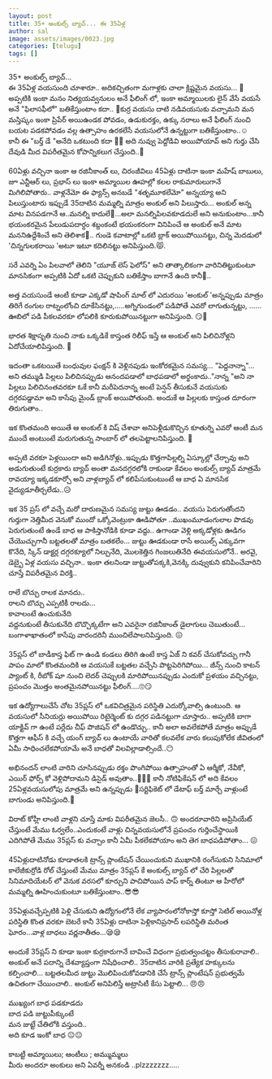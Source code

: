 ```yaml
---
layout: post
title: 35+ అంకుల్స్ బ్యాచ్... ఈ 35ఏళ్ల
author: sal
image: assets/images/0023.jpg
categories: [telugu]
tags: []
---
```

35+ అంకుల్స్ బ్యాచ్...  <br>
 ఈ 35ఏళ్ల వయసుంది చూశారూ.. అదికచ్చితంగా మగాళ్లకు చాలా క్లిష్టమైన వయసు... 👨 అప్పటికి ఇంకా మనం నిత్యయవ్వనులం అనే ఫీలింగ్ లో, ఇంకా అమ్మాయిలకు లైన్ వేసే వయసే అనే "ఫిలాసఫీలో" బతికేస్తుంటాం కదా.. 🤗కుర్ర వయసు దాటి నడివయసుకు వచ్చామని మన మస్తిష్కం ఇంకా ప్రిపేర్ అయిఉండక పోవడం, ఉడుకురక్తం, ఉక్కు నరాలు అనే ఫీలింగ్ నుంచి బయట పడకపోవడం వల్ల ఉత్సాహం ఉరకలేసే వయసులోనే ఉన్నట్టుగా బతికేస్తుంటాం..☺  <br>
 కానీ ఈ "బర్త్ డే "అనేది ఒకటుంది కదా 🎉🎂 అది నువ్వు పెద్దోడివి అయిపోయావ్ అని గుర్తు చేసి దేవుడి మీద విపరీతమైన కోపాన్నికలుగ చేస్తుంది..🤒  <br>
   <br>
 60ఏళ్లు వచ్చినా ఇంకా ఆ రజినీకాంత్ లు, చిరంజీవిలు 45ఏళ్లు దాటినా ఇంకా మహేష్ బాబులు, జూ ఎన్టీఆర్ లు, ప్రభాస్ లు ఇంకా అమ్మాయిల ఊహల్లో కలల రాకుమారులుగానే మిగిలిపోతారు.. వాళ్లనేమో ఈ ఫ్యాన్స్ అనబడే "శతృమూకలేమో" అన్నయ్యా అని పిలుస్తుంటారు ఇప్పుడే 35దాటిన మమ్మల్ని మాత్రం అంకుల్ అని పిలుస్తారు... అంకుల్ అన్న మాట వినపడగానే ఆ..మనల్ని కాదులే🙉...అలా మనల్నిపిలవకూడదులే అని అనుకుంటాం...కానీ భయంకరమైన పేలుడుపదార్ధం శబ్దంకంటే భయంకరంగా వినిపించే ఆ అంకుల్ అనే మాట మననిఉద్దేశించే అని తెలిశాక🙊.. గుండె కవాటాల్లో ఒకటి బ్లాక్ అయిపోయినట్టు, చిన్న మెదడులో 'చిన్నగులకరాయి 'అటూ ఇటూ కదిలినట్టు అనిపిస్తుంది.😾.  <br>
   <br>
 సరే ఎవర్ని ఏం పిలవాలో తెలిని "యూజ్ లెస్ ఫెలోస్" అని తాత్కాలికంగా వారినితిట్టుకుంటూ మానసికంగా అప్పటికి ఏదో ఒకటి చెప్పుకుని బతికేస్తాం బాగానే ఉంది కానీ🚶..  <br>
   <br>
 అత్త వయసుండే ఆంటీ కూడా ఎక్కడో షాపింగ్ మాల్ లో ఎదురయి 'అంకుల్ 'అన్నప్పుడు మాత్రం తిరిగే రంగుల రాట్నంలోంచి దూకేసినట్టు,.....అగ్నిగుండంలో పడిపోతే ఎవరో లాగుతున్నట్టు, ...... ఊబిలో పడి పీకలవరకూ లోపలికి కూరుకుపోయినట్టుగా అనిపిస్తుంది. 😏😤  <br>
   <br>
 భారత శిక్షాసృతి నుంచి నాకు ఒక్కడికే కాస్తంత రిలీఫ్ ఇస్తే ఆ అంకుల్ అని పిలిచినోళ్లని ఏదోచేయాలిపిస్తుంది. 👊  <br>
   <br>
 ఇదంతా ఒకటయితే బంధువుల ఫంక్షన్ కి వెళ్లినపుడు ఇంకోరకమైన సమస్య... "పెద్దనాన్నా"... అని తమ్ముడి పిల్లలు పిలిచినప్పుడు ఆనందపడాలో బాధపడాలో అర్థంకాదు.."నాన్న "అని నా పిల్లలు పిలిచినంతవరకూ ఓకే కానీ మరీపెదనాన్న అంటే పెన్షన్ తీసుకునే వయసుకు దగ్గరపడ్డామా అని కాసేపు మైండ్ బ్లాంక్ అయిపోతుంది. అందుకే ఆ పిల్లలకు కాస్తంత దూరంగా తిరుగుతాం..  <br>
   <br>
 ఇక కొంతమంది అయితే ఆ అంకుల్ కి విష్ చేశావా అనిపెళ్లీడుకొచ్చిన కూతుర్ని ఎవరో ఆంటీ మన ముందే అంటుంటే మరుగుతున్న సాంబార్ లో తలపెట్టాలనిపిస్తుంది. 💂  <br>
   <br>
 అప్పటి వరకూ పెళ్లయిందా అని అడిగినోళ్లు..ఇప్పుడు కొత్తగాపిల్లల్ని ఏస్కూల్లో చేర్చావు అని అడుగుతుంటే కుర్రకారు బ్యాచ్ అంతా మనదగ్గరలోకి రాకుండా కేవలం అంకుల్స్ బ్యాచ్ మాత్రమే రావయ్యా ఇక్కడకూర్చో అని వాళ్లబ్యాచ్ లో కలిపేసుకుంటుంటే ఆ బాధ ఏ మానసిక వైద్యుడూతీర్చలేడు..😥  <br>
   <br>
 ఇక 35 ప్రస్ లో వచ్చే మరో దారుణమైన సమస్య జుట్టు ఊడడం.. వయసు పెరుగుతోందని గుర్తుగా నెత్తిమీద వెనుకో ముందో ఒక్కోవెంట్రుకా ఊడిపోతూ ..ముఖంమూడంగులాల పొడవు పెరుగుతుంటే ఉండే బాధ ఆ పాకిస్తానోడికి కూడా వద్దు.. ఉగాండా వెళ్లి అక్కడోళ్లకు ఊడిగం చేయొచ్చుగానీ బట్టతలతో మాత్రం బతకలేం... జుట్టు ఊడకుండా రాసే అయిల్స్ ఎక్కువగా కొనేది, స్కిన్ డాక్టర్ల దగ్గరక్యూలో నిల్చునేది, మొలకెత్తిన గింజలుతినేది ఈవయసులోనే.. అరవై, డెబ్బై ఏళ్ల వయసు వచ్చినా.. ఇంకా తలనిండా జుట్టుతోపక్కకి,వెనక్కి దువ్వుకుని కనిపించేవారిని చూస్తే విపరీతమైన విరక్తి..  <br>
   <br>
 రాలే బొచ్చు రాలక మానదు..  <br>
 రాలని బొచ్చు ఎప్పటికీ రాలదు...  <br>
 కావాలంటే ఉంచుకునేది  <br>
 వద్దనుకుంటే తీసుకునేది బొచ్చొక్కటేగా అని ఎవరైనా రజినీకాంత్ డైలాగులు చెబుతుంటే... బంగాళాఖాతంలో కాసేపు వారందరినీ ముంచిలేపాలనిపిస్తుంది. 😖  <br>
   <br>
 35ప్లస్ లో బాడీకాస్త ఫిట్ గా ఉండి కండలు తిరిగి ఉంటే కాస్త ఏజ్ ని కవర్ చేసుకోవచ్చు గానీ పాపం మాలో కొంతమందికి ఆ వయసుకే బట్టతల వచ్చేసి పొట్టపెరిగిపోయి... జీన్స్ నుంచి కాటన్ ప్యాంట్ కి, రీబోక్ షూ నుంచి లెదర్ చెప్పులకి మారిపోయినప్పుడు ఎందుకో ప్రళయం వచ్చినట్టు, ప్రపంచం మొత్తం అంతమైనపోయినట్టు ఫీలింగ్....🙄😏  <br>
   <br>
 ఇక ఉద్యోగాలుచేసే చోట 35ప్లస్ లో ఒకవిచిత్రమైన పరిస్థితి ఎదుర్కోవాల్సి ఉంటుంది. ఆ వయసులో సీనియర్లు అయిపోయి రిటైర్మెంట్ కు దగ్గర పడినట్టుగా చూస్తారు.. అప్పటికి బాగా యాక్టివ్ గా ఉంటే పర్లేదు చీఫ్ పొజిషన్ లో ఉండొచ్చు.. కానీ అలా అవలేకపోతే మాత్రం అప్పుడే కొత్తగా ఆఫీస్ కి వచ్చే యంగ్ బ్యాచ్ లు ఉంటాయే వారితో కలవలేక వారు కలుపుకోలేక జీవితంలో ఏమీ సాధించలేకపోయామే అనే బాధతో విలవిల్లాడాల్సిందే..😶  <br>
   <br>
 అభినందన్ లాంటి వారిని చూసినప్పుడు రక్తం పొంగిపోయి ఉత్సాహంతో ఏ ఆర్మీకో, నేవీకో, ఎయిర్ ఫోర్స్ కో వెళ్లిపోదామని డిసైడ్ అవుతాం..🏃🏃🏃 కానీ నోటిఫికేషన్ లో అది కేవలం 25ఏళ్లవయసులోపు మాత్రమే అని ఉన్నప్పుడు 🚶సర్టిఫికెట్ లో డేటాఫ్ బర్త్ మార్చే వాళ్లుంటే బాగుండు అనిపిస్తుంది.🙇  <br>
   <br>
 విరాట్ కోహ్లీ లాంటి వాళ్లని చూస్తే మాకు విపరీతమైన జెలసీ.. 🙃 అందరూవారిని అప్రిసియేట్ చేస్తుంటే మేము ఓర్వలేం..ఎందుకంటే వాళ్లు చిన్నవయసులోనే ప్రపంచం గుర్తించేస్థాయికి ఎదిగిపోతే మేము 35ప్లస్ కు వచ్చాం కానీ ఏమీ పీకలేకపోయాం అని తెగ బాధపడిపోతాం... 😖  <br>
   <br>
 45ఏళ్లుదాటినోడు కూడాతలకి ట్రాన్స్ ప్లాంటేషన్ చేయించుకుని ముఖానికి రంగేసుకుని సినిమాలో కాలేజీకుర్రోడి రోల్ చేస్తుంటే మేము మాత్రం 35ప్లస్ కే అంకుల్స్ బ్యాచ్ లో చేరి పిల్లలతో సినిమాదియేటర్ లో వెనుక వరసలో కూర్చుని పాచిపోయిన పాప్ కార్న్ తింటూ ఆ హీరోలో మమ్మల్ని ఊహించుకుంటూ బతికేస్తుంటాం..😎😎  <br>
   <br>
 35ఏళ్లువచ్చేప్పటికి పెళ్లి చేసుకుని ఉద్యోగంలోనే లేక వ్యాపారంలోనోకాస్తో కూస్తో సెటిల్ అయినోళ్ల పరిస్థితి కొంత వరకూ బెటరే కానీ 35ఏళ్లు దాటినా పెళ్లికానిప్రసాద్ లపరిస్థితి మరింత ఘోరం...వాళ్ల బాధలు వర్ణనాతీతం...😪😪  <br>
   <br>
 అందుకే 35ప్లస్ ని కూడా ఇంకా కుర్రకారుగానే బావించే విధంగా ప్రభుత్వంచట్టం తీసుకురావాలి.. అంకుల్ అనే పదాన్ని దేశవ్యాప్తంగా నిషేధించాలి.. 35దాటిన వారికి ప్రత్యేక హక్కులను కల్పించాలి... బట్టతలమీద జుట్టు మొలిపించుకోవడానికి చేసే ట్రాన్స్ ప్లాంటేషన్ ప్రభుత్వమే ఉచితంగా చేయించాలి.. అంకుల్ అనిపిలిస్తే అట్రాసిటీ కేసు పెట్టాలి... 😠😠  <br>
   <br>
 ముఖ్యంగ బాధ పడకూడదు  <br>
 బాద పడి జుట్టుపీక్కుంటే  <br>
 మన జుట్టే చేతిలోకి వస్తుంది..  <br>
 అది కూడ ఇంకో బాధ 😐😐  <br>
   <br>
 కాబట్టీ అమ్మాయిలు; ఆంటీలు ; అమ్ముమ్మలు  <br>
 మీరు అందరూ అంకులు అని ఏవర్నీ అనకండి ..plzzzzzzz.....